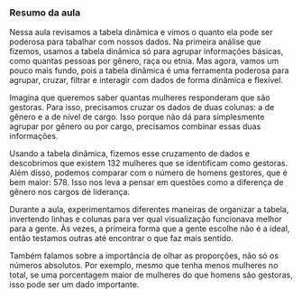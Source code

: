 ### Resumo da aula

Nessa aula revisamos a tabela dinâmica e vimos o quanto ela pode ser poderosa para tabalhar com nossos dados.
Na primeira análise que fizemos, usamos a tabela dinâmica só para agrupar informações básicas, como quantas
pessoas por gênero, raça ou etnia. Mas agora, vamos um pouco mais fundo, pois a tabela dinâmica é uma ferramenta
poderosa para agrupar, cruzar, filtrar e interagir com dados de forma dinâmica e flexível.

Imagina que queremos saber quantas mulheres responderam que são gestoras. Para isso, precisamos cruzar os dados
de duas colunas: a de gênero e a de nível de cargo. Isso porque não dá para simplesmente agrupar por gênero ou
por cargo, precisamos combinar essas duas informações.

Usando a tabela dinâmica, fizemos esse cruzamento de dados e descobrimos que existem 132 mulheres que se identificam
como gestoras. Além disso, podemos comparar com o número de homens gestores, que é bem maior: 578. Isso nos leva
a pensar em questões como a diferença de gênero nos cargos de liderança.

Durante a aula, experimentamos diferentes maneiras de organizar a tabela, invertendo linhas e colunas para ver qual
visualização funcionava melhor para a gente. Às vezes, a primeira forma que a gente escolhe não é a ideal, então
testamos outras até encontrar o que faz mais sentido.

Também falamos sobre a importância de olhar as proporções, não só os números absolutos. Por exemplo, mesmo que tenha
menos mulheres no total, se uma porcentagem maior de mulheres do que homens são gestoras, isso pode ser um dado importante.
